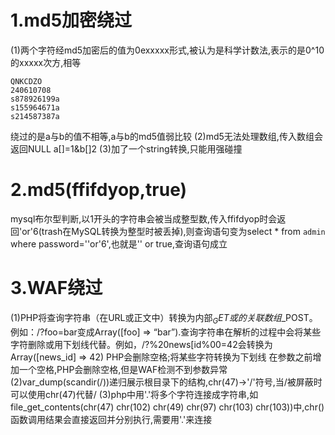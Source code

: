 # 1.md5加密绕过

  (1)两个字符经md5加密后的值为0exxxxx形式,被认为是科学计数法,表示的是0^10的xxxxx次方,相等

```
QNKCDZO
240610708
s878926199a
s155964671a
s214587387a
```

   绕过的是a与b的值不相等,a与b的md5值弱比较
  (2)md5无法处理数组,传入数组会返回NULL
   a[]=1&b[]2
  (3)加了一个string转换,只能用强碰撞

# 2.md5(ffifdyop,true)

​	mysql布尔型判断,以1开头的字符串会被当成整型数,传入ffifdyop时会返回'or'6<trash>(trash在MySQL转换为整型时被丢掉),则查询语句变为select * from `admin` where password=''or'6',也就是'' or true,查询语句成立

# 3.WAF绕过

  (1)PHP将查询字符串（在URL或正文中）转换为内部$_GET或的关联数组$_POST。例如：/?foo=bar变成Array([foo] => “bar”).查询字符串在解析的过程中会将某些字符删除或用下划线代替。例如，/?%20news[id%00=42会转换为Array([news_id] => 42)
	PHP会删除空格;将某些字符转换为下划线
	在参数之前增加一个空格,PHP会删除空格,但是WAF检测不到参数异常
  (2)var_dump(scandir(/))递归展示根目录下的结构,chr(47)->'/'符号,当/被屏蔽时可以使用chr(47)代替/
  (3)php中用'.'将多个字符连接成字符串,如file_get_contents(chr(47) chr(102) chr(49) chr(97) chr(103) chr(103))中,chr()函数调用结果会直接返回并分别执行,需要用'.'来连接